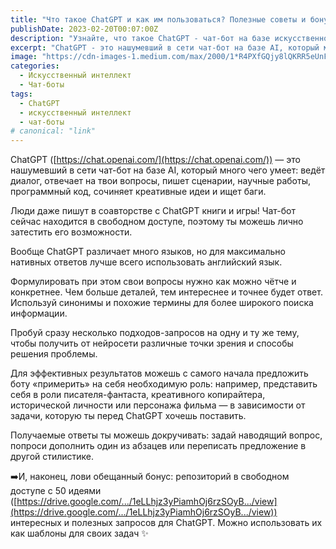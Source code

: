 ```yaml
---
title: "Что такое ChatGPT и как им пользоваться? Полезные советы и бонусная подборка подсказок"
publishDate: 2023-02-20T00:07:00Z
description: "Узнайте, что такое ChatGPT - чат-бот на базе искусственного интеллекта, и как правильно использовать его возможности. Полезные советы и бонусная подборка подсказок для максимально эффективного использования ChatGPT."
excerpt: "ChatGPT - это нашумевший в сети чат-бот на базе AI, который много чего умеет: ведёт диалог, отвечает на вопросы, пишет сценарии, научные..."
image: "https://cdn-images-1.medium.com/max/2000/1*R4PXfGQjy8lQKRR5eUnFpw.jpeg"
categories:
  - Искусственный интеллект
  - Чат-боты
tags:
  - ChatGPT
  - искусственный интеллект
  - чат-боты
# canonical: "link"
---
```



ChatGPT ([https://chat.openai.com/](https://chat.openai.com/)) — это нашумевший в сети чат-бот на базе AI, который много чего умеет: ведёт диалог, отвечает на твои вопросы, пишет сценарии, научные работы, программный код, сочиняет креативные идеи и ищет баги.

Люди даже пишут в соавторстве с ChatGPT книги и игры! Чат-бот сейчас находится в свободном доступе, поэтому ты можешь лично затестить его возможности.

Вообще ChatGPT различает много языков, но для максимально нативных ответов лучше всего использовать английский язык.

Формулировать при этом свои вопросы нужно как можно чётче и конкретнее. Чем больше деталей, тем интереснее и точнее будет ответ. Используй синонимы и похожие термины для более широкого поиска информации.

Пробуй сразу несколько подходов-запросов на одну и ту же тему, чтобы получить от нейросети различные точки зрения и способы решения проблемы.

Для эффективных результатов можешь с самого начала предложить боту «примерить» на себя необходимую роль: например, представить себя в роли писателя-фантаста, креативного копирайтера, исторической личности или персонажа фильма — в зависимости от задачи, которую ты перед ChatGPT хочешь поставить.

Получаемые ответы ты можешь докручивать: задай наводящий вопрос, попроси дополнить один из абзацев или переписать предложение в другой стилистике.

➡️И, наконец, лови обещанный бонус: репозиторий в свободном доступе с 50 идеями ([https://drive.google.com/.../1eLLhjz3yPiamhOj6rzSOyB.../view](https://drive.google.com/.../1eLLhjz3yPiamhOj6rzSOyB.../view)) интересных и полезных запросов для ChatGPT. Можно использовать их как шаблоны для своих задач ✨
